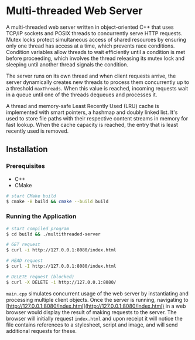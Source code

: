 # Multi-threaded Web Server

A multi-threaded web server written in object-oriented C++ that uses TCP/IP sockets and POSIX threads to concurrently serve HTTP requests. Mutex locks protect simultaneous access of shared resources by ensuring only one thread has access at a time, which prevents race conditions. Condition variables allow threads to wait efficiently until a condition is met before proceeding, which involves the thread releasing its mutex lock and sleeping until another thread signals the condition.

The server runs on its own thread and when client requests arrive, the server dynamically creates new threads to process them concurrently up to a threshold ```maxThreads```. When this value is reached, incoming requests wait in a queue until one of the threads dequeues and processes it.

A thread and memory-safe Least Recently Used (LRU) cache is implemented with smart pointers, a hashmap and doubly linked list. It's used to store file paths with their respective content streams in memory for fast lookup. When the cache capacity is reached, the entry that is least recently used is removed.

## Installation
### Prerequisites
- C++
- CMake

```bash
# start CMake build
$ cmake -B build && cmake --build build
```

### Running the Application
```bash
# start compiled program
$ cd build && ./multithreaded-server

# GET request
$ curl -i http://127.0.0.1:8080/index.html

# HEAD request
$ curl -I http://127.0.0.1:8080/index.html

# DELETE request (blocked)
$ curl -X DELETE -i http://127.0.0.1:8080/
```

```main.cpp``` simulates concurrent usage of the web server by instantiating and processing multiple client objects. Once the server is running, navigating to [http://127.0.0.1:8080/index.html](http://127.0.0.1:8080/index.html) in a web browser would display the result of making requests to the server. The browser will initially request ```index.html``` and upon receipt it will notice the file contains references to a stylesheet, script and image, and will send additional requests for these.